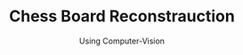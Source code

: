 <p align="center">

  <h1 align="center">Chess Board Reconstrauction</h3>

  <p align="center">
    Using Computer-Vision
    <br />
  </p>
</p>
